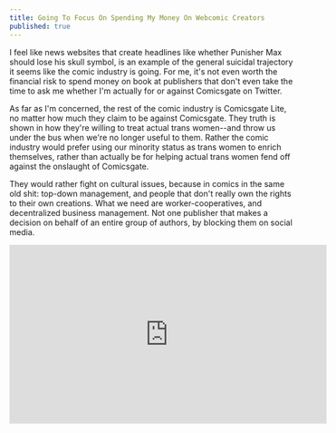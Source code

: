 ```yaml
---
title: Going To Focus On Spending My Money On Webcomic Creators
published: true
---
```

I feel like news websites that create headlines like whether Punisher Max should lose his skull symbol, is an example of the general suicidal trajectory it seems like the comic industry is going. For me, it's not even worth the financial risk to spend money on book at publishers that don't even take the time to ask me whether I'm actually for or against Comicsgate on Twitter.

As far as I'm concerned, the rest of the comic industry is Comicsgate Lite, no matter how much they claim to be against Comicsgate. They truth is shown in how they're willing to treat actual trans women--and throw us under the bus when we're no longer useful to them. Rather the comic industry would prefer using our minority status as trans women to enrich themselves, rather than actually be for helping actual trans women fend off against the onslaught of Comicsgate.

They would rather fight on cultural issues, because in comics in the same old shit: top-down management, and people that don't really own the rights to their own creations. What we need are worker-cooperatives, and decentralized business management. Not one publisher that makes a decision on behalf of an entire group of authors, by blocking them on social media.

<iframe width="560" height="315" sandbox="allow-same-origin allow-scripts allow-popups" src="https://video.ploud.jp/videos/embed/573081cf-c3c3-43ab-968c-f03b64f6354d" frameborder="0" allowfullscreen></iframe>
